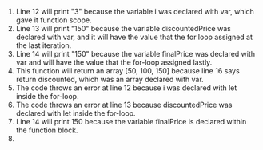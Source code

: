 1. Line 12 will print "3" because the variable i was declared with var, which gave it function scope.
2. Line 13 will print "150" because the variable discountedPrice was declared with var, and it will have the value that the for loop assigned at the last iteration.
3. Line 14 will print "150" because the variable finalPrice was declared with var and will have the value that the for-loop assigned lastly.
4. This function will return an array [50, 100, 150] because line 16 says return discounted, which was an array declared with var.
5. The code throws an error at line 12 because i was declared with let inside the for-loop.
6. The code throws an error at line 13 because discountedPrice was declared with let inside the for-loop.
7. Line 14 will print 150 because the variable finalPrice is declared within the function block.
8. 
